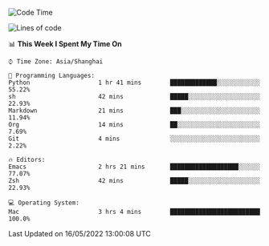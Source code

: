 <!--START_SECTION:waka-->
![Code Time](http://img.shields.io/badge/Code%20Time-708%20hrs%2034%20mins-blue)

![Lines of code](https://img.shields.io/badge/From%20Hello%20World%20I%27ve%20Written-22%20Thousand%20lines%20of%20code-blue)

📊 **This Week I Spent My Time On** 

```text
⌚︎ Time Zone: Asia/Shanghai

💬 Programming Languages: 
Python                   1 hr 41 mins        █████████████░░░░░░░░░░░░   55.22% 
sh                       42 mins             █████░░░░░░░░░░░░░░░░░░░░   22.93% 
Markdown                 21 mins             ███░░░░░░░░░░░░░░░░░░░░░░   11.94% 
Org                      14 mins             ██░░░░░░░░░░░░░░░░░░░░░░░   7.69% 
Git                      4 mins              ░░░░░░░░░░░░░░░░░░░░░░░░░   2.22%

🔥 Editors: 
Emacs                    2 hrs 21 mins       ███████████████████░░░░░░   77.07% 
Zsh                      42 mins             █████░░░░░░░░░░░░░░░░░░░░   22.93%

💻 Operating System: 
Mac                      3 hrs 4 mins        █████████████████████████   100.0%

```


 Last Updated on 16/05/2022 13:00:08 UTC
<!--END_SECTION:waka-->
